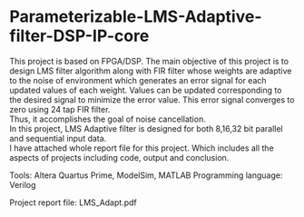 # Parameterizable-LMS-Adaptive-filter-DSP-IP-core
This project is based on FPGA/DSP. The main objective of this project is to design LMS filter algorithm along with FIR filter whose weights are adaptive to the noise of environment which generates an error signal for each updated values of each weight. Values can be updated corresponding to the desired signal to minimize the error value. This error signal converges to zero using 24 tap FIR filter.   
Thus, it accomplishes the goal of noise cancellation.    
In this project,  LMS Adaptive filter is designed for both 8,16,32 bit parallel and sequential input data.   
I have attached whole report file for this project. Which includes all the aspects of projects including code, output and conclusion.

Tools: Altera Quartus Prime, ModelSim, MATLAB
Programming language: Verilog

Project report file: LMS_Adapt.pdf
